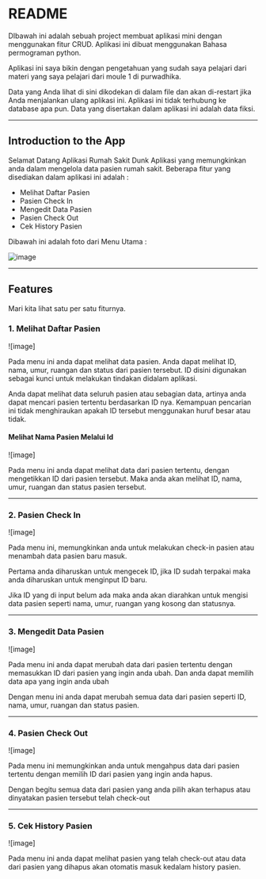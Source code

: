 # **README**
DIbawah ini adalah sebuah project membuat aplikasi mini dengan menggunakan fitur CRUD. Aplikasi ini dibuat menggunakan Bahasa permograman python. 

Aplikasi ini saya bikin dengan pengetahuan yang sudah saya pelajari dari materi yang saya pelajari dari moule 1 di purwadhika. 

Data yang Anda lihat di sini dikodekan di dalam file dan akan di-restart jika Anda menjalankan ulang aplikasi ini. Aplikasi ini tidak terhubung ke database apa pun. Data yang disertakan dalam aplikasi ini adalah data fiksi.

---

## **Introduction to the App**
Selamat Datang Aplikasi Rumah Sakit Dunk
Aplikasi yang memungkinkan anda dalam mengelola data pasien rumah sakit. Beberapa fitur yang disediakan dalam aplikasi ini adalah :
- Melihat Daftar Pasien
- Pasien Check In
- Mengedit Data Pasien
- Pasien Check Out
- Cek History Pasien

Dibawah ini adalah foto dari Menu Utama :

![image](C:\Users\ddghd\Pictures\Screenshots\mainmenu.png)

---

## **Features**
Mari kita lihat satu per satu fiturnya.

### **1. Melihat Daftar Pasien**

![image]

Pada menu ini anda dapat melihat data pasien. Anda dapat melihat ID, nama, umur, ruangan dan status dari pasien tersebut. ID disini digunakan sebagai kunci untuk melakukan tindakan didalam aplikasi.

Anda dapat melihat data seluruh pasien atau sebagian data, artinya anda dapat mencari pasien tertentu berdasarkan ID nya. Kemampuan pencarian ini tidak menghiraukan apakah ID tersebut menggunakan huruf besar atau tidak.

#### **Melihat Nama Pasien Melalui Id**

![image]

Pada menu ini anda dapat melihat data dari pasien tertentu, dengan mengetikkan ID dari pasien tersebut. Maka anda akan melihat ID, nama, umur, ruangan dan status pasien tersebut.

---

### **2. Pasien Check In**

![image]

Pada menu ini, memungkinkan anda untuk melakukan check-in pasien atau menambah data pasien baru masuk.

Pertama anda diharuskan untuk mengecek ID, jika ID sudah terpakai maka anda diharuskan untuk menginput ID baru. 

Jika ID yang di input belum ada maka anda akan diarahkan untuk mengisi data pasien seperti nama, umur, ruangan yang kosong dan statusnya.

---

### **3. Mengedit Data Pasien**

![image]

Pada menu ini anda dapat merubah data dari pasien tertentu dengan memasukkan ID dari pasien yang ingin anda ubah. Dan anda dapat memilih data apa yang ingin anda ubah

Dengan menu ini anda dapat merubah semua data dari pasien seperti ID, nama, umur, ruangan dan status pasien.

---

### **4. Pasien Check Out**

![image]

Pada menu ini memungkinkan anda untuk mengahpus data dari pasien tertentu dengan memilih ID dari pasien yang ingin anda hapus.

Dengan begitu semua data dari pasien yang anda pilih akan terhapus atau dinyatakan pasien tersebut telah check-out

---

### **5. Cek History Pasien**

![image]

Pada menu ini anda dapat melihat pasien yang telah check-out atau data dari pasien yang dihapus akan otomatis masuk kedalam history pasien.
